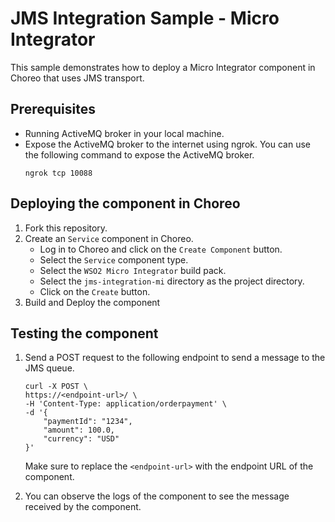 # JMS Integration Sample - Micro Integrator

This sample demonstrates how to deploy a Micro Integrator component in Choreo that uses JMS transport.

## Prerequisites
- Running ActiveMQ broker in your local machine.
- Expose the ActiveMQ broker to the internet using ngrok. You can use the following command to expose the ActiveMQ broker.
    ```shell
    ngrok tcp 10088
    ```

## Deploying the component in Choreo
1. Fork this repository.
2. Create an `Service` component in Choreo.
    - Log in to Choreo and click on the `Create Component` button.
    - Select the `Service` component type.
    - Select the `WSO2 Micro Integrator` build pack.
    - Select the `jms-integration-mi` directory as the project directory.
    - Click on the `Create` button.
3. Build and Deploy the component

## Testing the component

1. Send a POST request to the following endpoint to send a message to the JMS queue.

    ```shell
    curl -X POST \
    https://<endpoint-url>/ \
    -H 'Content-Type: application/orderpayment' \
    -d '{
        "paymentId": "1234",
        "amount": 100.0,
        "currency": "USD"
    }'
    ```
    Make sure to replace the `<endpoint-url>` with the endpoint URL of the component.
2. You can observe the logs of the component to see the message received by the component.

